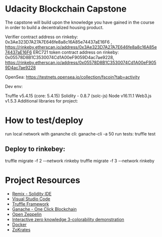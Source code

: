 # Udacity Blockchain Capstone

The capstone will build upon the knowledge you have gained in the course in order to build a decentralized housing product. 


Verifier contract address on rinkeby: 0x3Ae323D7A27A7E646fe8a8c16A85e74437aE16F6 , https://rinkeby.etherscan.io/address/0x3Ae323D7A27A7E646fe8a8c16A85e74437aE16F6
ERC721 token contract address on rinkeby: 0x05578D8B1C3530074Cd1A00eF9059D4ac7ae9228, https://rinkeby.etherscan.io/address/0x05578D8B1C3530074Cd1A00eF9059D4ac7ae9228


OpenSea: https://testnets.opensea.io/collection/fscoin?tab=activity

Dev env:

Truffle v5.4.15 (core: 5.4.15)
Solidity - 0.8.7 (solc-js)
Node v16.11.1
Web3.js v1.5.3
Additional libraries for project:

# How to test/deploy

run local network with gananche cli: ganache-cli -a 50
run tests: truffle test

## Deploy to rinkebey:
truffle migrate -f 2 --network rinkeby
truffle migrate -f 3 --network rinkeby


# Project Resources

* [Remix - Solidity IDE](https://remix.ethereum.org/)
* [Visual Studio Code](https://code.visualstudio.com/)
* [Truffle Framework](https://truffleframework.com/)
* [Ganache - One Click Blockchain](https://truffleframework.com/ganache)
* [Open Zeppelin ](https://openzeppelin.org/)
* [Interactive zero knowledge 3-colorability demonstration](http://web.mit.edu/~ezyang/Public/graph/svg.html)
* [Docker](https://docs.docker.com/install/)
* [ZoKrates](https://github.com/Zokrates/ZoKrates)
